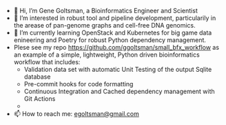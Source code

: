 - 👋 Hi, I’m Gene Goltsman, a Bioinformatics Engineer and Scientist
- 👀 I’m interested in robust tool and pipeline development, particularily in the arease of pan-genome graphs and cell-free DNA genomics.
- 🌱 I’m currently learning OpenStack and Kubernetes for big game data enineering and Poetry for robust Python dependency management.
- Plese see my repo https://github.com/ggoltsman/small_bfx_workflow  as an example of a simple, lightweight, Python driven bioinformatics workflow that includes:
  * Validation data set with automatic Unit Testing of the output Sqlite database
  * Pre-commit hooks for code formatting
  * Continuous Integration and Cached dependency management with Git Actions
  * 
- 📫 How to reach me:  egoltsman@gmail.com

<!---
ggoltsman/ggoltsman is a ✨ special ✨ repository because its `README.md` (this file) appears on your GitHub profile.
You can click the Preview link to take a look at your changes.
--->
